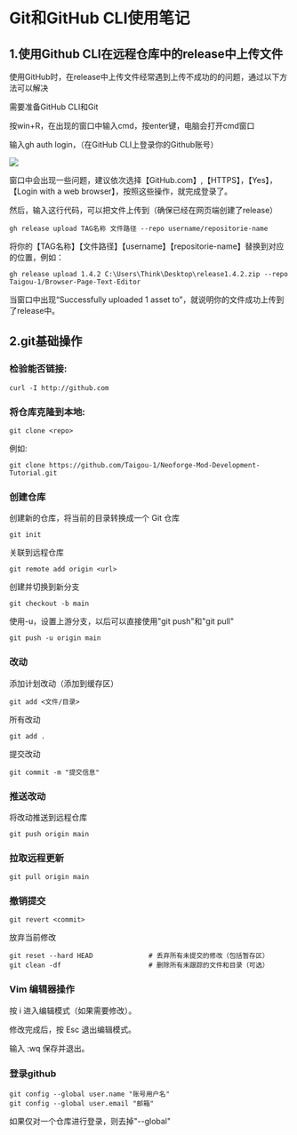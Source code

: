 # Git和GitHub CLI使用笔记

## 1.使用Github CLI在远程仓库中的release中上传文件

使用GitHub时，在release中上传文件经常遇到上传不成功的的问题，通过以下方法可以解决

需要准备GitHub CLI和Git

按win+R，在出现的窗口中输入cmd，按enter键，电脑会打开cmd窗口

输入gh auth login，（在GitHub CLI上登录你的Github账号）

![](https://github.com/Taigou-1/Blogs-Tech-Tips-Articles/blob/main/assets/1.png)

窗口中会出现一些问题，建议依次选择【GitHub.com】,【HTTPS】，【Yes】，【Login with a web browser】，按照这些操作，就完成登录了。

然后，输入这行代码，可以把文件上传到（确保已经在网页端创建了release）

```
gh release upload TAG名称 文件路径 --repo username/repositorie-name
```

将你的【TAG名称】【文件路径】【username】【repositorie-name】替换到对应的位置，例如：

```
gh release upload 1.4.2 C:\Users\Think\Desktop\release1.4.2.zip --repo Taigou-1/Browser-Page-Text-Editor
```

当窗口中出现“Successfully uploaded 1 asset to”，就说明你的文件成功上传到了release中。

## 2.git基础操作

### 检验能否链接:
```
curl -I http://github.com
```

### 将仓库克隆到本地:
```
git clone <repo>
```
例如:
```
git clone https://github.com/Taigou-1/Neoforge-Mod-Development-Tutorial.git
```

### 创建仓库
创建新的仓库，将当前的目录转换成一个 Git 仓库
```
git init
```
关联到远程仓库
```
git remote add origin <url>
```
创建并切换到新分支
```
git checkout -b main
```
使用-u，设置上游分支，以后可以直接使用"git push"和"git pull"
```
git push -u origin main
```

### 改动
添加计划改动（添加到缓存区）
```
git add <文件/目录>
```
所有改动
```
git add .
```
提交改动
```
git commit -m "提交信息"
```

### 推送改动
将改动推送到远程仓库
```
git push origin main
```

### 拉取远程更新
```
git pull origin main
```

### 撤销提交
```
git revert <commit>
```
放弃当前修改
```
git reset --hard HEAD              # 丢弃所有未提交的修改（包括暂存区）
git clean -df                      # 删除所有未跟踪的文件和目录（可选）
```

### Vim 编辑器操作

按 i 进入编辑模式（如果需要修改）。

修改完成后，按 Esc 退出编辑模式。

输入 :wq 保存并退出。

### 登录github
```
git config --global user.name "账号用户名"
git config --global user.email "邮箱"
```
如果仅对一个仓库进行登录，则去掉"--global"
